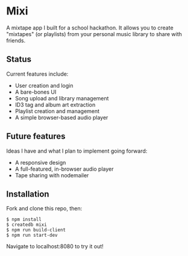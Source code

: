 # Mixi

A mixtape app I built for a school hackathon. It allows you to create "mixtapes" (or playlists) from your personal music library to share with friends.

## Status

Current features include:

* User creation and login
* A bare-bones UI
* Song upload and library management
* ID3 tag and album art extraction
* Playlist creation and management
* A simple browser-based audio player

## Future features

Ideas I have and what I plan to implement going forward:

* A responsive design
* A full-featured, in-browser audio player
* Tape sharing with nodemailer

## Installation

Fork and clone this repo, then:

```
$ npm install
$ createdb mixi
$ npm run build-client
$ npm run start-dev
```

Navigate to localhost:8080 to try it out!
